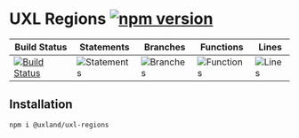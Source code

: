 # UXL Regions [![npm version](https://badge.fury.io/js/%40uxland%2Fuxl-regions.svg)](https://badge.fury.io/js/%40uxland%2Fuxl-regions)

| Build Status                                                                                                      | Statements                                    | Branches                                  | Functions                                   | Lines                               |
| ----------------------------------------------------------------------------------------------------------------- | --------------------------------------------- | ----------------------------------------- | ------------------------------------------- | ----------------------------------- |
| [![Build Status](https://api.travis-ci.org/uxland/uxl-regions.svg)](https://api.travis-ci.org/uxland/uxl-regions) | ![Statements](https://img.shields.io/badge/Coverage-82.89%25-yellow.svg 'Make me better!') | ![Branches](https://img.shields.io/badge/Coverage-76.06%25-red.svg 'Make me better!') | ![Functions](https://img.shields.io/badge/Coverage-67.48%25-red.svg 'Make me better!') | ![Lines](https://img.shields.io/badge/Coverage-84.59%25-yellow.svg 'Make me better!') |

## Installation

`npm i @uxland/uxl-regions`
